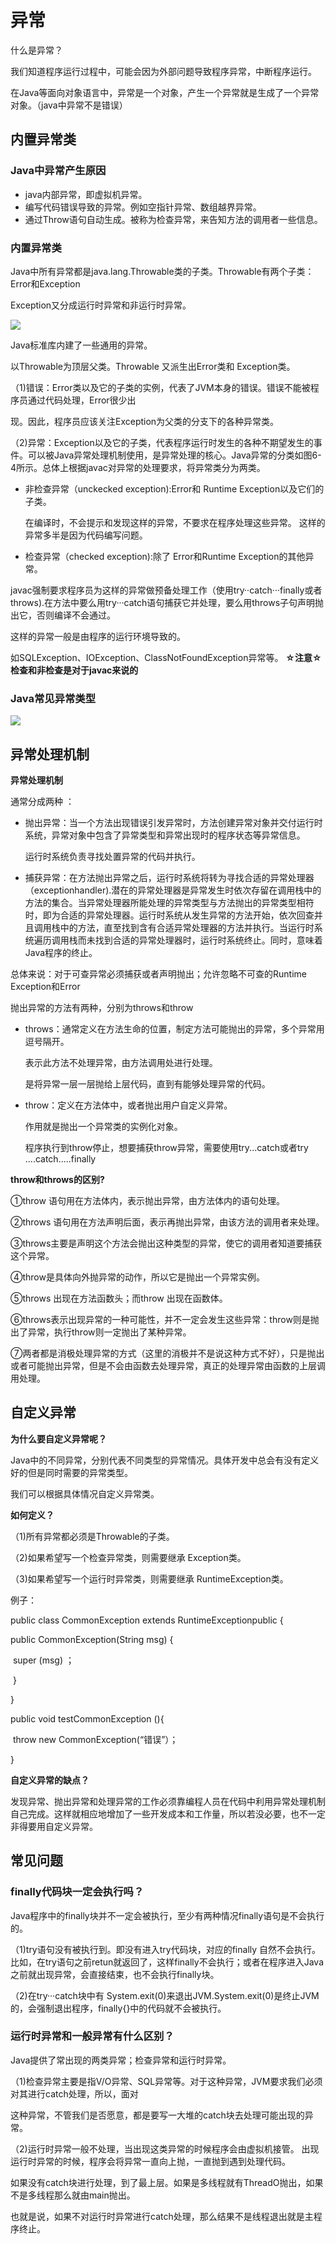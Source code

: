 # 异常

什么是异常？

我们知道程序运行过程中，可能会因为外部问题导致程序异常，中断程序运行。

在Java等面向对象语言中，异常是一个对象，产生一个异常就是生成了一个异常对象。（java中异常不是错误） 

## 内置异常类

### Java中异常产生原因

-  java内部异常，即虚拟机异常。
- 编写代码错误导致的异常。例如空指针异常、数组越界异常。
- 通过Throw语句自动生成。被称为检查异常，来告知方法的调用者一些信息。

### 内置异常类

Java中所有异常都是java.lang.Throwable类的子类。Throwable有两个子类：Error和Exception

Exception又分成运行时异常和非运行时异常。

![](https://cdn.jsdelivr.net/gh/chen-boran/Picture_bed/img/202204122123319.png)




 Java标准库内建了一些通用的异常。

以Throwable为顶层父类。Throwable 又派生出Error类和 Exception类。

（1)错误：Error类以及它的子类的实例，代表了JVM本身的错误。错误不能被程序员通过代码处理，Error很少出

现。因此，程序员应该关注Exception为父类的分支下的各种异常类。

（2)异常：Exception以及它的子类，代表程序运行时发生的各种不期望发生的事件。可以被Java异常处理机制使用，是异常处理的核心。Java异常的分类如图6-4所示。总体上根据javac对异常的处理要求，将异常类分为两类。

- 非检查异常（unckecked exception):Error和 Runtime Exception以及它们的子类。

 	在编译时，不会提示和发现这样的异常，不要求在程序处理这些异常。 这样的异常多半是因为代码编写问题。

- 检查异常（checked exception):除了 Error和Runtime Exception的其他异常。

​	javac强制要求程序员为这样的异常做预备处理工作（使用try··catch···finally或者throws).在方法中要么用try···catch语句捕获它并处理，要么用throws子句声明抛出它，否则编译不会通过。

这样的异常一般是由程序的运行环境导致的。 

如SQLException、IOException、ClassNotFoundException异常等。 
**☆注意☆ 检查和非检查是对于javac来说的** 

### Java常见异常类型

![](/home/cbr/Documents/Blog/chen-boran.github.io/source/_posts/202204122200024.png)



## 异常处理机制





**异常处理机制**

通常分成两种 ：

- 抛出异常：当一个方法出现错误引发异常时，方法创建异常对象并交付运行时系统，异常对象中包含了异常类型和异常出现时的程序状态等异常信息。

  运行时系统负责寻找处置异常的代码并执行。

- 捕获异常：在方法抛出异常之后，运行时系统将转为寻找合适的异常处理器（exceptionhandler).潜在的异常处理器是异常发生时依次存留在调用栈中的方法的集合。当异常处理器所能处理的异常类型与方法抛出的异常类型相符时，即为合适的异常处理器。运行时系统从发生异常的方法开始，依次回查并且调用栈中的方法，直至找到含有合适异常处理器的方法并执行。当运行时系统遍历调用栈而未找到合适的异常处理器时，运行时系统终止。同时，意味着Java程序的终止。

总体来说：对于可查异常必须捕获或者声明抛出；允许忽略不可查的Runtime Exception和Error

抛出异常的方法有两种，分别为throws和throw

- throws：通常定义在方法生命的位置，制定方法可能抛出的异常，多个异常用逗号隔开。

  表示此方法不处理异常，由方法调用处进行处理。

  是将异常一层一层抛给上层代码，直到有能够处理异常的代码。

- throw：定义在方法体中，或者抛出用户自定义异常。

  作用就是抛出一个异常类的实例化对象。

  程序执行到throw停止，想要捕获throw异常，需要使用try...catch或者try ....catch.....finally


 **throw和throws的区别?**

①throw 语句用在方法体内，表示抛出异常，由方法体内的语句处理。

②throws 语句用在方法声明后面，表示再抛出异常，由该方法的调用者来处理。

③throws主要是声明这个方法会抛出这种类型的异常，使它的调用者知道要捕获这个异常。

④throw是具体向外抛异常的动作，所以它是抛出一个异常实例。

⑤throws 出现在方法函数头；而throw 出现在函数体。

⑥throws表示出现异常的一种可能性，并不一定会发生这些异常：throw则是抛出了异常，执行throw则一定抛出了某种异常。

⑦两者都是消极处理异常的方式（这里的消极并不是说这种方式不好），只是抛出或者可能抛出异常，但是不会由函数去处理异常，真正的处理异常由函数的上层调用处理。

## 自定义异常

**为什么要自定义异常呢？**

Java中的不同异常，分别代表不同类型的异常情况。具体开发中总会有没有定义好的但是同时需要的异常类型。

我们可以根据具体情况自定义异常类。

**如何定义？**

 （1)所有异常都必须是Throwable的子类。

（2)如果希望写一个检查异常类，则需要继承 Exception类。

（3)如果希望写一个运行时异常类，则需要继承 RuntimeException类。

例子：

public class CommonException extends RuntimeExceptionpublic  {

 public	CommonException(String msg) {

​		super (msg) ；

​	}

}

public void testCommonException (){

​	throw new CommonException(“错误”）；

}

**自定义异常的缺点？**

 发现异常、抛出异常和处理异常的工作必须靠编程人员在代码中利用异常处理机制自己完成。这样就相应地增加了一些开发成本和工作量，所以若没必要，也不一定非得要用自定义异常。 

 

## 常见问题

### finally代码块一定会执行吗？


Java程序中的finally块并不一定会被执行，至少有两种情况finally语句是不会执行的。

（1)try语句没有被执行到。即没有进入try代码块，对应的finally 自然不会执行。比如，在try语句之前retun就返回了，这样finally不会执行；或者在程序进入Java之前就出现异常，会直接结束，也不会执行finally块。 

（2)在try···catch块中有 System.exit(0)来退出JVM.System.exit(0)是终止JVM的，会强制退出程序，finally{}中的代码就不会被执行。

### 运行时异常和一般异常有什么区别？

Java提供了常出现的两类异常；检查异常和运行时异常。

（1)检查异常主要是指V/O异常、SQL异常等。对于这种异常，JVM要求我们必须对其进行catch处理，所以，面对

这种异常，不管我们是否愿意，都是要写一大堆的catch块去处理可能出现的异常。

（2)运行时异常一般不处理，当出现这类异常的时候程序会由虚拟机接管。 出现运行时异常的时候，程序会将异常一直向上抛，一直抛到遇到处理代码。

如果没有catch块进行处理，到了最上层。如果是多线程就有ThreadO抛出，如果不是多线程那么就由main抛出。

 也就是说，如果不对运行时异常进行catch处理，那么结果不是线程退出就是主程序终止。 